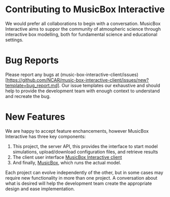 # Contributing to MusicBox Interactive

We would prefer all collaborations to begin with a conversation. MusicBox Interactive aims to suppor the community of atmospheric science through interactive box modelling, both for fundamental science and educational settings.

# Bug Reports

Please report any bugs at (music-box-interactive-client/issues)[https://github.com/NCAR/music-box-interactive-client/issues/new?template=bug_report.md]. Our issue templates our exhaustive and should help to provide the development team
with enough context to understand and recreate the bug.

# New Features

We are happy to accept feature enchancements, however MusicBox Interactive has three key components:

1. This project, the server API, this provides the interface to start model simulations, upload/download configuration files, and retrieve results
2. The client user interface [MusicBox Interactive client](https://github.com/NCAR/music-box-interactive-client)
3. And finally, [MusicBox](https://github.com/NCAR/music-box), which runs the actual model. 

Each project can evolve independently of the other, but in some cases may require new functionality in more than one project. A conversation about what is desired will help the development team create the appropriate design and ease implementation.
